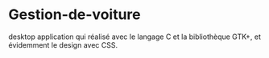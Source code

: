 # Gestion-de-voiture
desktop application qui réalisé avec le langage C et la bibliothèque GTK+, et évidemment le design avec CSS. 
